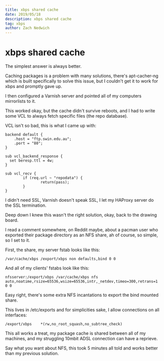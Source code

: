 ```yaml
---
title: xbps shared cache
date: 2019/05/18
description: xbps shared cache
tag: xbps
author: Zach Nedwich
---
```

# xbps shared cache
The simplest answer is always better.

Caching packages is a problem with many solutions, there's apt-cacher-ng which is built specifically to solve this issue, but I couldn't get it to work for xbps and promptly gave up.

I then configured a Varnish server and pointed all of my computers mirrorlists to it.

This worked okay, but the cache didn't survive reboots, and I had to write some VCL to always fetch specific files (the repo database).

VCL isn't so bad, this is what I came up with:
```
backend default {
    .host = "ftp.swin.edu.au";
    .port = "80";
}

sub vcl_backend_response {
  set beresp.ttl = 4w;
}

sub vcl_recv {
        if (req.url ~ "repodata") {
                return(pass);
        }
}
```
I didn't need SSL, Varnish doesn't speak SSL, I let my HAProxy server do the SSL termination.

Deep down I knew this wasn't the right solution, okay, back to the drawing board.

I read a comment somewhere, on Reddit maybe, about a pacman user who exported their package directory as an NFS share, ah of course, so simple, so I set to it.

First, the share, my server fstab looks like this:
```
/var/cache/xbps /export/xbps non defaults,bind 0 0
```

And all of my clients' fstabs look like this:
```
nfsserver:/export/xbps /var/cache/xbps nfs auto,noatime,rsize=65536,wsize=65536,intr,_netdev,timeo=300,retrans=1 0 0
```

Easy right, there's some extra NFS incantations to export the bind mounted share.

This lives in /etc/exports and for simplicities sake, I allow connections on all interfaces:
```
/export/xbps    *(rw,no_root_squash,no_subtree_check)
```
This all works a treat, my package cache is shared between all of my machines, and my struggling 10mbit ADSL connection can have a reprieve.

Say what you want about NFS, this took 5 minutes all told and works better than my previous solution.
